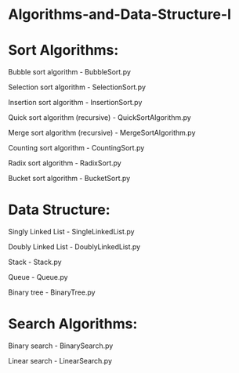 # Algorithms-and-Data-Structure-I


# Sort Algorithms:

Bubble sort algorithm - BubbleSort.py

Selection sort algorithm - SelectionSort.py

Insertion sort algorithm - InsertionSort.py

Quick sort algorithm (recursive) - QuickSortAlgorithm.py

Merge sort algorithm (recursive) - MergeSortAlgorithm.py

Counting sort algorithm - CountingSort.py

Radix sort algorithm - RadixSort.py

Bucket sort algorithm - BucketSort.py



# Data Structure:

Singly Linked List - SingleLinkedList.py

Doubly Linked List - DoublyLinkedList.py

Stack - Stack.py

Queue - Queue.py

Binary tree - BinaryTree.py



# Search Algorithms:

Binary search - BinarySearch.py

Linear search - LinearSearch.py



